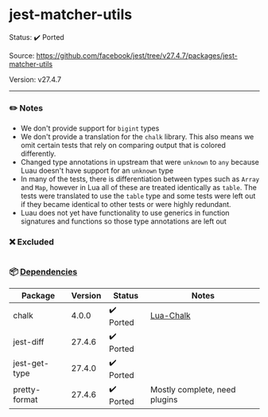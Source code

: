 # jest-matcher-utils

Status: :heavy_check_mark: Ported

Source: https://github.com/facebook/jest/tree/v27.4.7/packages/jest-matcher-utils

Version: v27.4.7

---

### :pencil2: Notes
* We don't provide support for `bigint` types
* We don't provide a translation for the `chalk` library. This also means we omit certain tests that rely on comparing output that is colored differently.
* Changed type annotations in upstream that were `unknown` to `any` because Luau doesn't have support for an `unknown` type
* In many of the tests, there is differentiation between types such as `Array` and `Map`, however in Lua all of these are treated identically as `table`. The tests were translated to use the `table` type and some tests were left out if they became identical to other tests or were highly redundant.
* Luau does not yet have functionality to use generics in function signatures and functions so those type annotations are left out

### :x: Excluded
```
```

### :package: [Dependencies](https://github.com/facebook/jest/blob/v27.4.7/packages/jest-matcher-utils/package.json)
| Package       | Version | Status                    | Notes                                            |
| ------------- | ------- | ------------------------- | ------------------------------------------------ |
| chalk         | 4.0.0   | :heavy_check_mark: Ported | [Lua-Chalk](https://github.com/Roblox/lua-chalk) |
| jest-diff     | 27.4.6  | :heavy_check_mark: Ported |                                                  |
| jest-get-type | 27.4.0  | :heavy_check_mark: Ported |                                                  |
| pretty-format | 27.4.6  | :heavy_check_mark: Ported | Mostly complete, need plugins                    |

